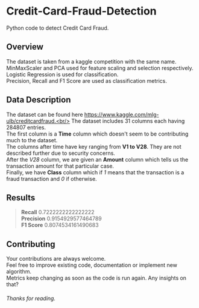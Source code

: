 # Credit-Card-Fraud-Detection
Python code to detect Credit Card Fraud.

## Overview
The dataset is taken from a kaggle competition with the same name.<br/>
MinMaxScaler and PCA used for feature scaling and selection respectively.<br/>
Logistic Regression is used for classification.<br/>
Precision, Recall and F1 Score are used as classification metrics.

## Data Description
The dataset can be found here https://www.kaggle.com/mlg-ulb/creditcardfraud.<br/>
The dataset includes 31 columns each having 284807 entries.<br/>
The first column is a **Time** column which doesn't seem to be contributing much to the dataset.<br/>
The columns after time have key ranging from **V1 to V28**. They are not described further due to security concerns.<br/>
After the *V28* column, we are given an **Amount** column which tells us the transaction amount for that particular case.<br/>
Finally, we have **Class** column which if *1* means that the transaction is a fraud transaction and *0* if otherwise.

## Results
> **Recall**    0.7222222222222222<br/>
> **Precision** 0.9154929577464789<br/>
> **F1 Score**  0.8074534161490683

## Contributing
Your contributions are always welcome.<br/>
Feel free to improve existing code, documentation or implement new algorithm.<br/>
Metrics keep changing as soon as the code is run again. Any insights on that?

###### Thanks for reading.
